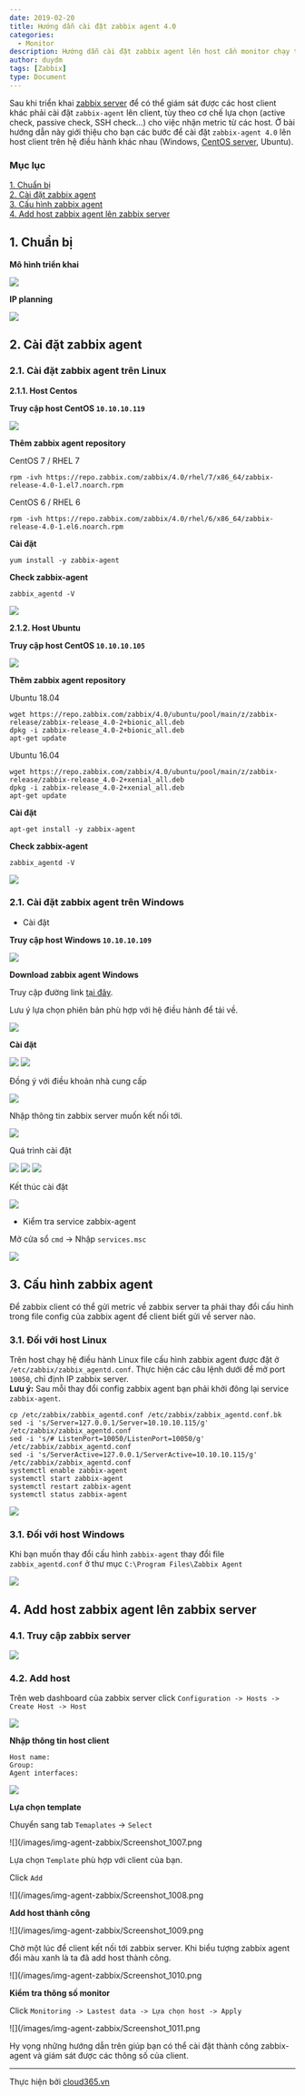 ```yaml
---
date: 2019-02-20
title: Hướng dẫn cài đặt zabbix agent 4.0
categories:
  - Monitor
description: Hướng dẫn cài đặt zabbix agent lên host cần monitor chạy trên các hệ điều hành Centos, Ubuntu, Linux.
author: duydm
tags: [Zabbix]
type: Document
---
```


Sau khi triển khai <a href="https://blog.cloud365.vn/monitor/cai-dat-zabbix-4-lts-tren-centos7/" target="_blank">zabbix server</a> để có thể giám sát được các host client khác phải cài đặt `zabbix-agent` lên client, tùy theo cơ chế lựa chọn (active check, passive check, SSH check...) cho việc nhận metric từ các host. Ở bài hướng dẫn này giới thiệu cho bạn các bước để cài đặt `zabbix-agent 4.0` lên host client trên hệ điều hành khác nhau (Windows, <a href="https://blog.cloud365.vn/linux/huong-dan-cai-dat-centos7/" target="_blank">CentOS server</a>, Ubuntu).

### Mục lục

[1. Chuẩn bị](#chuanbi)<br>
[2. Cài đặt zabbix agent](#setup)<br>
[3. Cấu hình zabbix agent](#config)<br>
[4. Add host zabbix agent lên zabbix server](#host)<br>

<a name="chuanbi"></a>
## 1. Chuẩn bị

**Mô hình triển khai**

![](/images/img-agent-zabbix/topo-agent.png)

**IP planning**

![](/images/img-agent-zabbix/Screenshot_978.png)

<a name="setup"></a>
## 2. Cài đặt zabbix agent

### 2.1. Cài đặt zabbix agent trên Linux

**2.1.1. Host Centos**

**Truy cập host CentOS `10.10.10.119`**

![](/images/img-agent-zabbix/Screenshot_1001.png)

**Thêm zabbix agent repository**

CentOS 7 / RHEL 7

```
rpm -ivh https://repo.zabbix.com/zabbix/4.0/rhel/7/x86_64/zabbix-release-4.0-1.el7.noarch.rpm
```

CentOS 6 / RHEL 6

```
rpm -ivh https://repo.zabbix.com/zabbix/4.0/rhel/6/x86_64/zabbix-release-4.0-1.el6.noarch.rpm
```

**Cài đặt**

```
yum install -y zabbix-agent
```

**Check zabbix-agent**

```
zabbix_agentd -V
```
![](/images/img-agent-zabbix/Screenshot_981.png)

**2.1.2. Host Ubuntu**

**Truy cập host CentOS `10.10.10.105`**

![](/images/img-agent-zabbix/Screenshot_983.png)

**Thêm zabbix agent repository**

Ubuntu 18.04

```
wget https://repo.zabbix.com/zabbix/4.0/ubuntu/pool/main/z/zabbix-release/zabbix-release_4.0-2+bionic_all.deb
dpkg -i zabbix-release_4.0-2+bionic_all.deb
apt-get update
```

Ubuntu 16.04

```
wget https://repo.zabbix.com/zabbix/4.0/ubuntu/pool/main/z/zabbix-release/zabbix-release_4.0-2+xenial_all.deb
dpkg -i zabbix-release_4.0-2+xenial_all.deb
apt-get update
```

**Cài đặt**

```
apt-get install -y zabbix-agent
```

**Check zabbix-agent**

```
zabbix_agentd -V
```
![](/images/img-agent-zabbix/Screenshot_984.png)

### 2.1. Cài đặt zabbix agent trên Windows

+ Cài đặt

**Truy cập host Windows `10.10.10.109`**

![](/images/img-agent-zabbix/Screenshot_990.png)

**Download zabbix agent Windows**

Truy cập đường link <a href="http://www.suiviperf.com/zabbix/old/" target="_blank">tại đây</a>.

Lưu ý lựa chọn phiên bản phù hợp với hệ điều hành để tải về.

![](/images/img-agent-zabbix/Screenshot_988.png)


**Cài đặt**

![](/images/img-agent-zabbix/Screenshot_991.png)
![](/images/img-agent-zabbix/Screenshot_992.png)

Đồng ý với điều khoản nhà cung cấp

![](/images/img-agent-zabbix/Screenshot_993.png)

Nhập thông tin zabbix server muốn kết nối tới.

![](/images/img-agent-zabbix/Screenshot_994.png)

Quá trình cài đặt

![](/images/img-agent-zabbix/Screenshot_995.png)
![](/images/img-agent-zabbix/Screenshot_996.png)
![](/images/img-agent-zabbix/Screenshot_997.png)

Kết thúc cài đặt

![](/images/img-agent-zabbix/Screenshot_998.png)

+ Kiểm tra service zabbix-agent

Mở cửa sổ `cmd` -> Nhập `services.msc`

![](/images/img-agent-zabbix/Screenshot_999.png)

<a name="config"></a>
## 3. Cấu hình zabbix agent

Để zabbix client có thể gửi metric về zabbix server ta phải thay đổi cấu hình trong file config của zabbix agent để client biết gửi về server nào.

### 3.1. Đối với host Linux

Trên host chạy hệ điều hành Linux file cấu hình zabbix agent được đặt ở `/etc/zabbix/zabbix_agentd.conf`. Thực hiện các câu lệnh dưới để mở port `10050`, chỉ định IP zabbix server.<br>
**Lưu ý:** Sau mỗi thay đổi config zabbix agent bạn phải khởi đông lại service `zabbix-agent`.

```
cp /etc/zabbix/zabbix_agentd.conf /etc/zabbix/zabbix_agentd.conf.bk
sed -i 's/Server=127.0.0.1/Server=10.10.10.115/g' /etc/zabbix/zabbix_agentd.conf
sed -i 's/# ListenPort=10050/ListenPort=10050/g' /etc/zabbix/zabbix_agentd.conf
sed -i 's/ServerActive=127.0.0.1/ServerActive=10.10.10.115/g' /etc/zabbix/zabbix_agentd.conf
systemctl enable zabbix-agent
systemctl start zabbix-agent
systemctl restart zabbix-agent
systemctl status zabbix-agent
```

![](/images/img-agent-zabbix/Screenshot_985.png)

### 3.1. Đối với host Windows

Khi bạn muốn thay đổi cấu hình `zabbix-agent` thay đổi file `zabbix_agentd.conf` ở thư mục `C:\Program Files\Zabbix Agent`

![](/images/img-agent-zabbix/Screenshot_1000.png)

<a name="host"></a>
## 4. Add host zabbix agent lên zabbix server

### 4.1. Truy cập zabbix server

![](/images/img-agent-zabbix/Screenshot_1002.png)

### 4.2. Add host

Trên web dashboard của zabbix server click `Configuration -> Hosts -> Create Host -> Host`

![](/images/img-agent-zabbix/Screenshot_1003.png)

**Nhập thông tin host client**

```
Host name:
Group:
Agent interfaces:
```
![](/images/img-agent-zabbix/Screenshot_1006.png)

**Lựa chọn template**

Chuyển sang tab `Temaplates` -> `Select`

![](/images/img-agent-zabbix/Screenshot_1007.png

Lựa chọn `Template` phù hợp với client của bạn.

Click `Add`

![](/images/img-agent-zabbix/Screenshot_1008.png

**Add host thành công**

![](/images/img-agent-zabbix/Screenshot_1009.png

Chờ một lúc để client kết nối tới zabbix server. Khi biểu tượng zabbix agent đổi màu xanh là ta đã add host thành công.

![](/images/img-agent-zabbix/Screenshot_1010.png

**Kiểm tra thông số monitor**

Click `Monitoring -> Lastest data -> Lựa chọn host -> Apply`

![](/images/img-agent-zabbix/Screenshot_1011.png

Hy vọng những hướng dẫn trên giúp bạn có thể cài đặt thành công zabbix-agent và giám sát được các thông số của client.

---
Thực hiện bởi <a href="https://cloud365.vn/" target="_blank">cloud365.vn</a>